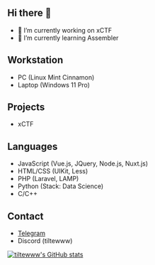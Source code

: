 ## Hi there 👋
- 🔭 I’m currently working on xCTF
- 🌱 I’m currently learning Assembler 

## Workstation 
- PC (Linux Mint Cinnamon)
- Laptop (Windows 11 Pro)
  
## Projects
- xCTF

## Languages
- JavaScript (Vue.js, JQuery, Node.js, Nuxt.js)
- HTML/CSS (UIKit, Less)
- PHP (Laravel, LAMP)
- Python (Stack: Data Science)
- C/C++

## Contact 
- [Telegram](https://t.me/hllwrldb)
- Discord (tiltewww)
  
[![tiltewww's GitHub stats](https://github-readme-stats.vercel.app/api?username=tiltewww)](https://github.com/anuraghazra/github-readme-stats)

